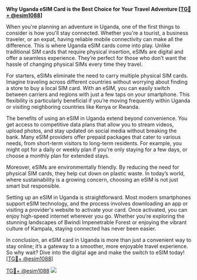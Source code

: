 **Why Uganda eSIM Card is the Best Choice for Your Travel Adventure [[TG💪+ @esim1088](https://t.me/s/esim1088)]**

When you're planning an adventure in Uganda, one of the first things to consider is how you'll stay connected. Whether you're a tourist, a business traveler, or an expat, having reliable mobile connectivity can make all the difference. This is where Uganda eSIM cards come into play. Unlike traditional SIM cards that require physical insertion, eSIMs are digital and offer a seamless experience. They’re perfect for those who don’t want the hassle of changing physical SIMs every time they travel.

For starters, eSIMs eliminate the need to carry multiple physical SIM cards. Imagine traveling across different countries without worrying about finding a store to buy a local SIM card. With an eSIM, you can easily switch between carriers and regions with just a few taps on your smartphone. This flexibility is particularly beneficial if you’re moving frequently within Uganda or visiting neighboring countries like Kenya or Rwanda.

The benefits of using an eSIM in Uganda extend beyond convenience. You get access to competitive data plans that allow you to stream videos, upload photos, and stay updated on social media without breaking the bank. Many eSIM providers offer prepaid packages that cater to various needs, from short-term visitors to long-term residents. For example, you might opt for a daily or weekly plan if you're only staying for a few days, or choose a monthly plan for extended stays.

Moreover, eSIMs are environmentally friendly. By reducing the need for physical SIM cards, they help cut down on plastic waste. In today’s world, where sustainability is a growing concern, choosing an eSIM is not just smart but responsible.

Setting up an eSIM in Uganda is straightforward. Most modern smartphones support eSIM technology, and the process involves downloading an app or visiting a provider's website to activate your card. Once activated, you can enjoy high-speed internet wherever you go. Whether you’re exploring the stunning landscapes of Bwindi Impenetrable Forest or enjoying the vibrant culture of Kampala, staying connected has never been easier.

In conclusion, an eSIM card in Uganda is more than just a convenient way to stay online; it’s a gateway to a smoother, more enjoyable travel experience. So why wait? Dive into the digital age and make the switch to eSIM today! [[TG💪+ @esim1088](https://t.me/s/esim1088)]

[TG💪+ @esim1088](https://t.me/s/esim1088) ![](https://i.postimg.cc/Y0z9fWf4/image.png)
